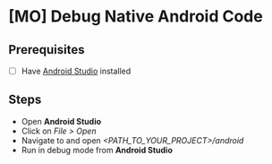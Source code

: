 # [MO] Debug Native Android Code

## Prerequisites

- [ ] Have [Android Studio](https://developer.android.com/studio/index.html) installed

## Steps

- Open **Android Studio**
- Click on *File > Open*
- Navigate to and open *<PATH_TO_YOUR_PROJECT>/android*
- Run in debug mode from **Android Studio**
